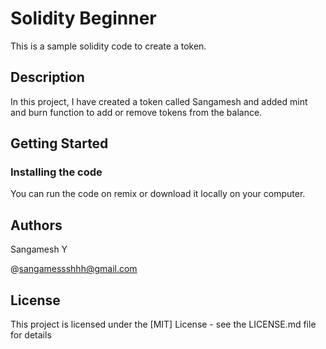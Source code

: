 # Solidity Beginner

This is a sample solidity code to create a token.

## Description

In this project, I have created a token called Sangamesh and added mint and burn function to add or remove tokens from the balance.

## Getting Started

### Installing the code

You can run the code on remix or download it locally on your computer.

## Authors

Sangamesh Y

@sangamessshhh@gmail.com

## License

This project is licensed under the [MIT] License - see the LICENSE.md file for details
